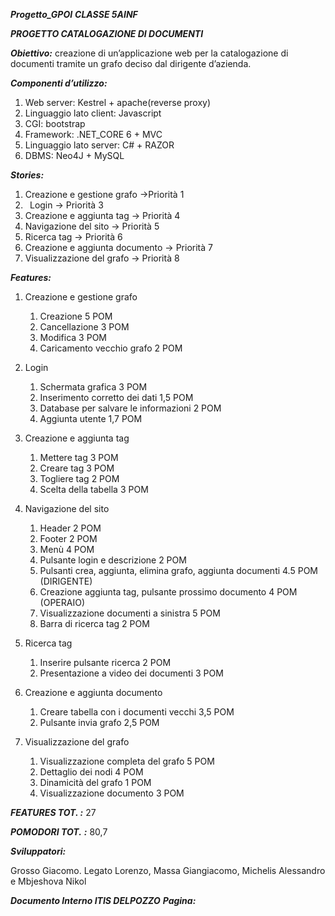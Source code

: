 ***Progetto\_GPOI***								***CLASSE 5AINF***

***PROGETTO CATALOGAZIONE DI DOCUMENTI***


***Obiettivo:*** creazione di un’applicazione web per la catalogazione di documenti tramite un grafo deciso dal dirigente d’azienda.

***Componenti d’utilizzo:***

1. Web server: Kestrel + apache(reverse proxy)
1. Linguaggio lato client: Javascript
1. CGI: bootstrap
1. Framework: .NET\_CORE 6 + MVC
1. Linguaggio lato server: C# + RAZOR
1. DBMS: Neo4J + MySQL

***Stories:*** 

1. Creazione e gestione grafo →Priorità 1
1. ` `Login → Priorità 3
1. Creazione e aggiunta tag → Priorità 4
1. Navigazione del sito  → Priorità 5
1. Ricerca tag  → Priorità 6
1. Creazione e aggiunta documento → Priorità 7
1. Visualizzazione del grafo  → Priorità 8

***Features:***

1. Creazione e gestione grafo
   1. Creazione 5 POM
   1. Cancellazione 3 POM
   1. Modifica 3 POM
   1. Caricamento vecchio grafo 2 POM

1. Login
   1. Schermata grafica 3 POM
   1. Inserimento corretto dei dati 1,5 POM
   1. Database per salvare le informazioni 2 POM
   1. Aggiunta utente 1,7 POM

1. Creazione e aggiunta tag
   1. Mettere tag 3 POM
   1. Creare tag 3 POM
   1. Togliere tag 2 POM
   1. Scelta della tabella 3 POM

1. Navigazione del sito
   1. Header 2 POM
   1. Footer 2 POM
   1. Menù 4 POM
   1. Pulsante login e descrizione 2 POM
   1. Pulsanti crea, aggiunta, elimina grafo, aggiunta documenti 4.5 POM (DIRIGENTE)
   1. Creazione aggiunta tag, pulsante prossimo documento 4 POM (OPERAIO)
   1. Visualizzazione documenti a sinistra 5 POM
   1. Barra di ricerca tag 2 POM

1. Ricerca tag
   1. Inserire pulsante ricerca 2 POM
   1. Presentazione a video dei documenti 3 POM

1. Creazione e aggiunta documento
   1. Creare tabella con i documenti vecchi 3,5 POM
   1. Pulsante invia grafo 2,5 POM

1. Visualizzazione del grafo
   1. Visualizzazione completa del grafo  5 POM
   1. Dettaglio dei nodi 4 POM
   1. Dinamicità del grafo 1 POM
   1. Visualizzazione documento 3 POM



***FEATURES TOT. :*** 27

***POMODORI TOT.*** ***:*** 80,7



***Sviluppatori:***

Grosso Giacomo. Legato Lorenzo, Massa Giangiacomo, Michelis Alessandro e Mbjeshova Nikol


***Documento Interno ITIS DELPOZZO***						***Pagina:*** 
